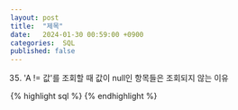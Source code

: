 ```yaml
---
layout: post
title:  "제목"
date:   2024-01-30 00:59:00 +0900
categories:  SQL
published: false
---
```


35. 'A != 값'를 조회할 때 값이 null인 항목들은 조회되지 않는 이유

{% highlight sql %}
{% endhighlight %}